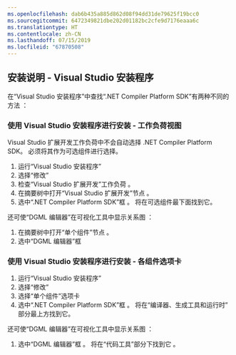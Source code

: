 ```yaml
---
ms.openlocfilehash: dab6b435a885d862d08f94dd31de79625f19bcc0
ms.sourcegitcommit: 6472349821dbe202d01182bc2cfe9d7176eaaa6c
ms.translationtype: HT
ms.contentlocale: zh-CN
ms.lasthandoff: 07/15/2019
ms.locfileid: "67870508"
---
```

## <a name="installation-instructions---visual-studio-installer"></a>安装说明 - Visual Studio 安装程序

在“Visual Studio 安装程序”中查找“.NET Compiler Platform SDK”有两种不同的方法   ：

### <a name="install-using-the-visual-studio-installer---workloads-view"></a>使用 Visual Studio 安装程序进行安装 - 工作负荷视图

Visual Studio 扩展开发工作负荷中不会自动选择 .NET Compiler Platform SDK。 必须将其作为可选组件进行选择。

1. 运行“Visual Studio 安装程序”  
1. 选择“修改”  
1. 检查“Visual Studio 扩展开发”工作负荷  。
1. 在摘要树中打开“Visual Studio 扩展开发”节点  。
1. 选中“.NET Compiler Platform SDK”框  。 将在可选组件最下面找到它。

还可使“DGML 编辑器”在可视化工具中显示关系图  ：

1. 在摘要树中打开“单个组件”节点  。
1. 选中“DGML 编辑器”框 

### <a name="install-using-the-visual-studio-installer---individual-components-tab"></a>使用 Visual Studio 安装程序进行安装 - 各组件选项卡

1. 运行“Visual Studio 安装程序”  
1. 选择“修改”  
1. 选择“单个组件”选项卡  
1. 选中“.NET Compiler Platform SDK”框  。 将在“编译器、生成工具和运行时”  部分最上方找到它。

还可使“DGML 编辑器”在可视化工具中显示关系图  ：

1. 选中“DGML 编辑器”框  。 将在“代码工具”部分下找到它  。
